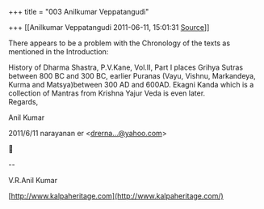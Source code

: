 +++
title = "003 Anilkumar Veppatangudi"

+++
[[Anilkumar Veppatangudi	2011-06-11, 15:01:31 [Source](https://groups.google.com/g/bvparishat/c/M3BDf3uq4Gk)]]



There appears to be a problem with the Chronology of the texts as mentioned in the Introduction:

History of Dharma Shastra, P.V.Kane, Vol.II, Part I places Grihya Sutras between 800 BC and 300 BC, earlier Puranas (Vayu, Vishnu, Markandeya, Kurma and Matsya)between 300 AD and 600AD. Ekagni Kanda which is a collection of Mantras from Krishna Yajur Veda is even later.  
Regards,

Anil Kumar  

2011/6/11 narayanan er \<[drerna...@yahoo.com]()\>



  
  
  
--  

V.R.Anil Kumar

[http://www.kalpaheritage.com](http://www.kalpaheritage.com/)

  

